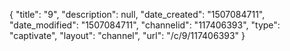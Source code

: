 {
    "title": "9",
    "description": null,
    "date_created": "1507084711",
    "date_modified": "1507084711",
    "channelid": "117406393",
    "type": "captivate",
    "layout": "channel",
    "url": "\/c\/9\/117406393"
}